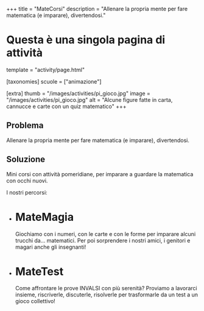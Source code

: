 +++
title = "MateCorsi"
description = "Allenare la propria mente per fare matematica (e imparare), divertendosi."

# Questa è una singola pagina di attività
template = "activity/page.html"

[taxonomies]
scuole = ["animazione"]

[extra]
thumb = "/images/activities/pi_gioco.jpg"
image = "/images/activities/pi_gioco.jpg"
alt = "Alcune figure fatte in carta, cannucce e carte con un quiz matematico"
+++

## Problema

Allenare la propria mente per fare matematica (e imparare), divertendosi.

## Soluzione

Mini corsi con attività pomeridiane, per imparare a guardare la matematica con occhi nuovi.

I nostri percorsi:

 - # MateMagia
   Giochiamo con i numeri, con le carte e con le forme per imparare
   alcuni trucchi da... matematici. Per poi sorprendere i nostri amici, i
   genitori e magari anche gli insegnanti!

 - # MateTest
   Come affrontare le prove INVALSI con più serenità? Proviamo a
   lavorarci insieme, riscriverle, discuterle, risolverle per trasformarle
   da un test a un gioco collettivo!
